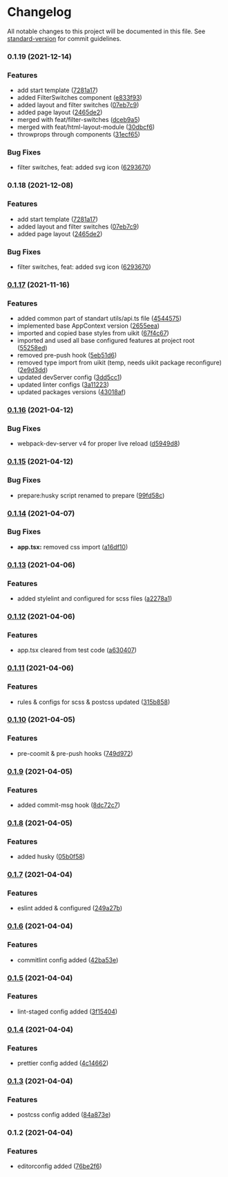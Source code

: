 # Changelog

All notable changes to this project will be documented in this file. See [standard-version](https://github.com/conventional-changelog/standard-version) for commit guidelines.

### 0.1.19 (2021-12-14)


### Features

* add start template ([7281a17](http://tfs2013.fozzy.lan:8080/tfs/DefaultCollection/Perevershnyk_App/_git/PerevershnykApp_Module_ActiveSales/commit/7281a17b6fd9cd1e4d2b316806cab4755ce29056))
* added FilterSwitches component ([e833f93](http://tfs2013.fozzy.lan:8080/tfs/DefaultCollection/Perevershnyk_App/_git/PerevershnykApp_Module_ActiveSales/commit/e833f9383813c0a5533185a381126a748f2b30e2))
* added layout and filter switches ([07eb7c9](http://tfs2013.fozzy.lan:8080/tfs/DefaultCollection/Perevershnyk_App/_git/PerevershnykApp_Module_ActiveSales/commit/07eb7c91ea9b00a70b83dad889ef1da4c529ed67))
* added page layout ([2465de2](http://tfs2013.fozzy.lan:8080/tfs/DefaultCollection/Perevershnyk_App/_git/PerevershnykApp_Module_ActiveSales/commit/2465de2a9d58630041d064f6d721c700dbfa7f57))
* merged with feat/filter-switches ([dceb9a5](http://tfs2013.fozzy.lan:8080/tfs/DefaultCollection/Perevershnyk_App/_git/PerevershnykApp_Module_ActiveSales/commit/dceb9a5682edeaeac1cef7da2b00e9fafd6daf74))
* merged with feat/html-layout-module ([30dbcf6](http://tfs2013.fozzy.lan:8080/tfs/DefaultCollection/Perevershnyk_App/_git/PerevershnykApp_Module_ActiveSales/commit/30dbcf68c7bfb7c71b4b5b7924c41284b9356d37))
* throwprops through components ([31ecf65](http://tfs2013.fozzy.lan:8080/tfs/DefaultCollection/Perevershnyk_App/_git/PerevershnykApp_Module_ActiveSales/commit/31ecf65da6b806f1588c1d3b21ec4896d705f4e1))


### Bug Fixes

* filter switches, feat: added svg icon ([6293670](http://tfs2013.fozzy.lan:8080/tfs/DefaultCollection/Perevershnyk_App/_git/PerevershnykApp_Module_ActiveSales/commit/629367049a13c12c5cfe2614e07b01a3e7e5e6aa))

### 0.1.18 (2021-12-08)


### Features

* add start template ([7281a17](http://tfs2013.fozzy.lan:8080/tfs/DefaultCollection/Perevershnyk_App/_git/PerevershnykApp_Module_ActiveSales/commit/7281a17b6fd9cd1e4d2b316806cab4755ce29056))
* added layout and filter switches ([07eb7c9](http://tfs2013.fozzy.lan:8080/tfs/DefaultCollection/Perevershnyk_App/_git/PerevershnykApp_Module_ActiveSales/commit/07eb7c91ea9b00a70b83dad889ef1da4c529ed67))
* added page layout ([2465de2](http://tfs2013.fozzy.lan:8080/tfs/DefaultCollection/Perevershnyk_App/_git/PerevershnykApp_Module_ActiveSales/commit/2465de2a9d58630041d064f6d721c700dbfa7f57))


### Bug Fixes

* filter switches, feat: added svg icon ([6293670](http://tfs2013.fozzy.lan:8080/tfs/DefaultCollection/Perevershnyk_App/_git/PerevershnykApp_Module_ActiveSales/commit/629367049a13c12c5cfe2614e07b01a3e7e5e6aa))

### [0.1.17](http://tfs2013.fozzy.lan:8080/tfs/DefaultCollection/Perevershnyk_App/_git/PerevershnykApp_Module_Boilerplate/compare/v0.1.16...v0.1.17) (2021-11-16)


### Features

* added common part of standart utils/api.ts file ([4544575](http://tfs2013.fozzy.lan:8080/tfs/DefaultCollection/Perevershnyk_App/_git/PerevershnykApp_Module_Boilerplate/commit/4544575745cd512acf1c94ebe8fe563fd73e9527))
* implemented base AppContext version ([2655eea](http://tfs2013.fozzy.lan:8080/tfs/DefaultCollection/Perevershnyk_App/_git/PerevershnykApp_Module_Boilerplate/commit/2655eeaf1d37a54e5d2bc693e38bbef52530b6ef))
* imported and copied base styles from uikit ([67f4c67](http://tfs2013.fozzy.lan:8080/tfs/DefaultCollection/Perevershnyk_App/_git/PerevershnykApp_Module_Boilerplate/commit/67f4c677e9a684ab4b9a40a6954f6c4acb28a304))
* imported and used all base configured features at project root ([55258ed](http://tfs2013.fozzy.lan:8080/tfs/DefaultCollection/Perevershnyk_App/_git/PerevershnykApp_Module_Boilerplate/commit/55258ed66b2f8ec44ef9a4feaf89f4dc85e62fc4))
* removed pre-push hook ([5eb51d6](http://tfs2013.fozzy.lan:8080/tfs/DefaultCollection/Perevershnyk_App/_git/PerevershnykApp_Module_Boilerplate/commit/5eb51d6ab437d6b4fe8e6c4f6e82052391e10fdf))
* removed type import from uikit (temp, needs uikit package reconfigure) ([2e9d3dd](http://tfs2013.fozzy.lan:8080/tfs/DefaultCollection/Perevershnyk_App/_git/PerevershnykApp_Module_Boilerplate/commit/2e9d3ddfc68bc084fc8f93c8276686d93fc34927))
* updated devServer config ([3dd5cc1](http://tfs2013.fozzy.lan:8080/tfs/DefaultCollection/Perevershnyk_App/_git/PerevershnykApp_Module_Boilerplate/commit/3dd5cc1c909c763db3bd9cfc555936c123ff67bb))
* updated linter configs ([3a11223](http://tfs2013.fozzy.lan:8080/tfs/DefaultCollection/Perevershnyk_App/_git/PerevershnykApp_Module_Boilerplate/commit/3a112238bf5e0a2208a394b9fe6963ace2798d41))
* updated packages versions ([43018af](http://tfs2013.fozzy.lan:8080/tfs/DefaultCollection/Perevershnyk_App/_git/PerevershnykApp_Module_Boilerplate/commit/43018afa85dc4c03bbee21df49f75991784e33fd))

### [0.1.16](http://tfs2013.fozzy.lan:8080///compare/v0.1.15...v0.1.16) (2021-04-12)


### Bug Fixes

* webpack-dev-server v4 for proper live reload ([d5949d8](http://tfs2013.fozzy.lan:8080///commit/d5949d88aa9716e3984543adbb698e56447387d9))

### [0.1.15](http://tfs2013.fozzy.lan:8080///compare/v0.1.14...v0.1.15) (2021-04-12)


### Bug Fixes

* prepare:husky script renamed to prepare ([99fd58c](http://tfs2013.fozzy.lan:8080///commit/99fd58cedef58c2b0d3a907cd6f316724736c1d3))

### [0.1.14](http://tfs2013.fozzy.lan:8080///compare/v0.1.13...v0.1.14) (2021-04-07)


### Bug Fixes

* **app.tsx:** removed css import ([a16df10](http://tfs2013.fozzy.lan:8080///commit/a16df10fb47b30d51a163ce4967bf27dbf3ba9df))

### [0.1.13](http://tfs2013.fozzy.lan:8080///compare/v0.1.12...v0.1.13) (2021-04-06)


### Features

* added stylelint and configured for scss files ([a2278a1](http://tfs2013.fozzy.lan:8080///commit/a2278a17c376d05a9ac824b3e33b5daf1f1727cd))

### [0.1.12](http://tfs2013.fozzy.lan:8080///compare/v0.1.11...v0.1.12) (2021-04-06)


### Features

* app.tsx cleared from test code ([a630407](http://tfs2013.fozzy.lan:8080///commit/a6304070981a422eb25c1d7dea7b5e8dbc24ea5e))

### [0.1.11](http://tfs2013.fozzy.lan:8080///compare/v0.1.10...v0.1.11) (2021-04-06)


### Features

* rules & configs for scss & postcss updated ([315b858](http://tfs2013.fozzy.lan:8080///commit/315b8584f1a470d9a5c258ca02c3d00a1a360a3d))

### [0.1.10](http://tfs2013.fozzy.lan:8080///compare/v0.1.9...v0.1.10) (2021-04-05)


### Features

* pre-coomit & pre-push hooks ([749d972](http://tfs2013.fozzy.lan:8080///commit/749d972fc95494977319c650e9fe968032b712c8))

### [0.1.9](http://tfs2013.fozzy.lan:8080///compare/v0.1.8...v0.1.9) (2021-04-05)


### Features

* added commit-msg hook ([8dc72c7](http://tfs2013.fozzy.lan:8080///commit/8dc72c780d054da26215008ca99532a59d64aca1))

### [0.1.8](http://tfs2013.fozzy.lan:8080///compare/v0.1.7...v0.1.8) (2021-04-05)


### Features

* added husky ([05b0f58](http://tfs2013.fozzy.lan:8080///commit/05b0f58a2111f299fbbd8805d47d1b2e881b9891))

### [0.1.7](http://tfs2013.fozzy.lan:8080///compare/v0.1.6...v0.1.7) (2021-04-04)


### Features

* eslint added & configured ([249a27b](http://tfs2013.fozzy.lan:8080///commit/249a27b5ab7431cd4ceddcf1ba047200ccb0f946))

### [0.1.6](http://tfs2013.fozzy.lan:8080///compare/v0.1.5...v0.1.6) (2021-04-04)


### Features

* commitlint config added ([42ba53e](http://tfs2013.fozzy.lan:8080///commit/42ba53e0edf0bfc35f5888818be2fb10bf5d8209))

### [0.1.5](http://tfs2013.fozzy.lan:8080///compare/v0.1.4...v0.1.5) (2021-04-04)


### Features

* lint-staged config added ([3f15404](http://tfs2013.fozzy.lan:8080///commit/3f15404d1c35009b565bf64e2ebbeab707f9a492))

### [0.1.4](http://tfs2013.fozzy.lan:8080///compare/v0.1.3...v0.1.4) (2021-04-04)


### Features

* prettier config added ([4c14662](http://tfs2013.fozzy.lan:8080///commit/4c146623eed99bba9aeb17cd493ce06e50cc0775))

### [0.1.3](http://tfs2013.fozzy.lan:8080///compare/v0.1.2...v0.1.3) (2021-04-04)


### Features

* postcss config added ([84a873e](http://tfs2013.fozzy.lan:8080///commit/84a873e130431da5315fa0565cc7a5e87332e430))

### 0.1.2 (2021-04-04)


### Features

* editorconfig added ([76be2f6](http://tfs2013.fozzy.lan:8080///commit/76be2f670c6bd999140b9dc7ce35b4e489aee8fc))

